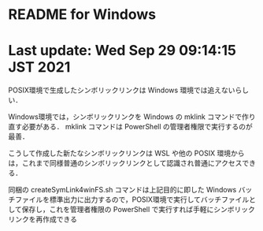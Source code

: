 # README for Windows

# Last update: Wed Sep 29 09:14:15 JST 2021

POSIX環境で生成したシンボリックリンクは Windows 環境では追えないらしい．

Windows環境では，シンボリックリンクを Windows の mklink コマンドで作り直す必要がある．
mklink コマンドは PowerShell の管理者権限で実行するのが最善．

こうして作成した新たなシンボリックリンクは WSL や他の POSIX 環境からは，これまで同様普通のシンボリックリンクとして認識され普通にアクセスできる．

同梱の createSymLink4winFS.sh コマンドは上記目的に即した Windows バッチファイルを標準出力に出力するので，POSIX環境で実行してバッチファイルとして保存し，これを管理者権限の PowerShell で実行すれば手軽にシンボリックリンクを再作成できる

